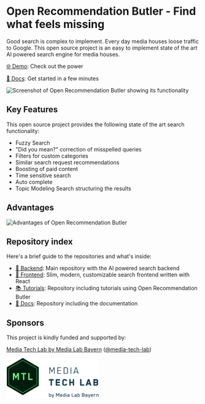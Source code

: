# Open Recommendation Butler - Find what feels missing
Good search is complex to implement. Every day media houses loose traffic to Google. This open source project is an easy to implement state of the art AI powered search engine for media houses.

<a href="https://open-recommendation-butler.tech/"> 🌐 Demo</a>: Check out the power

<a href="https://open-recommendation-butler.github.io/orb-docs/">📑 Docs</a>: Get started in a few minutes

<img src="https://user-images.githubusercontent.com/40501887/221694829-5e90816f-f723-45cc-8409-ccee7ba90860.jpg" width="750" title="Screenshot of Open Recommendation Butler showing its functionality">

## Key Features

This open source project provides the following state of the art search functionality:
- Fuzzy Search
- "Did you mean?" correction of misspelled queries
- Filters for custom categories
- Similar search request recommendations
- Boosting of paid content
- Time sensitive search
- Auto complete
- Topic Modeling Search structuring the results

## Advantages

<img src="https://user-images.githubusercontent.com/40501887/223161275-c4b3ef11-6bff-4b0d-b8b0-0ce785f6c797.png" width="750" title="Advantages of Open Recommendation Butler">

## Repository index

Here's a brief guide to the repositories and what's inside:

- <a href="https://github.com/open-recommendation-butler/orb-backend/">🔎 Backend</a>: Main repository with the AI powered search backend
- <a href="https://github.com/open-recommendation-butler/orb-frontend/">📱 Frontend</a>: Slim, modern, customizable search frontend written with React
- <a href="https://github.com/open-recommendation-butler/orb-tutorials/">📚 Tutorials</a>: Repository including tutorials using Open Recommendation Butler
- <a href="https://github.com/open-recommendation-butler/orb-docs/">📑 Docs</a>: Repository including the documentation


## Sponsors

This project is kindly funded and supported by:

<a href="https://media-tech-lab.com">Media Tech Lab by Media Lab Bayern</a> (<a href="https://github.com/media-tech-lab">@media-tech-lab</a>)

<a href="https://media-tech-lab.com">
    <img src="https://github.com/media-tech-lab/.github/blob/main/assets/mtl-powered-by.png" width="240" title="Media Tech Lab powered by logo">
</a>
